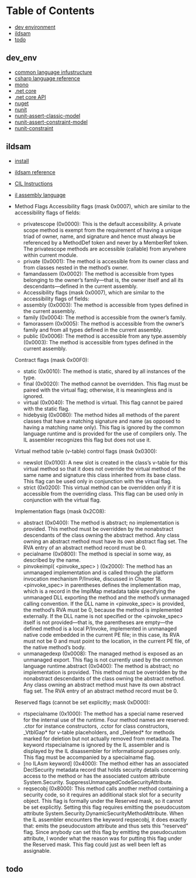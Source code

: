 Table of Contents
=================

* [dev environment](#dev_env)
* [ildsam](#ildsam)
* [todo](#todo)

dev_env
-------

* [common language infustructure](http://www.ecma-international.org/publications/standards/Ecma-335.htm)
* [csharp language reference](https://docs.microsoft.com/en-us/dotnet/csharp/language-reference/index)
* [mono](https://www.mono-project.com/)
* [.net core](https://docs.microsoft.com/en-us/dotnet/core/)
* [.net core API](https://docs.microsoft.com/en-us/dotnet/api/?view=netcore-2.2)
* [nuget](https://docs.microsoft.com/en-us/nuget)
* [nunit](https://github.com/nunit/docs/wiki/NUnit-Documentation)
* [nunit-assert-classic-model](https://github.com/nunit/docs/wiki/Classic-Model)
* [nunit-assert-constraint-model](https://github.com/nunit/docs/wiki/Constraint-Model)
* [nunit-constraint](https://github.com/nunit/docs/wiki/Constraints)

ildsam
-------

* [install](https://www.nuget.org/packages/dotnet-ildasm/)
* [ildsam reference](https://docs.microsoft.com/en-us/dotnet/framework/tools/ildasm-exe-il-disassembler)
* [CIL Instructions](https://en.wikipedia.org/wiki/List_of_CIL_instructions)
* [il assembly language](https://www.codeproject.com/Articles/3778/Introduction-to-IL-Assembly-Language)
* Method Flags
  Accessibility flags (mask 0x0007), which are similar to the accessibility flags of fields:
  * privatescope (0x0000): This is the default accessibility. A private scope method is exempt from the requirement of having a unique triad of owner, name, and signature and hence must always be referenced by a MethodDef token and never by a MemberRef token. The privatescope methods are accessible (callable) from anywhere within current module.
  * private (0x0001): The method is accessible from its owner class and from classes nested in the method’s owner.
  * famandassem (0x0002): The method is accessible from types belonging to the owner’s family—that is, the owner itself and all its descendants—defined in the current assembly.
  * Accessibility flags (mask 0x0007), which are similar to the accessibility flags of fields:
  * assembly (0x0003): The method is accessible from types defined in the current assembly.
  * family (0x0004): The method is accessible from the owner’s family.
  * famorassem (0x0005): The method is accessible from the owner’s family and from all types defined in the current assembly.
  * public (0x0006): The method is accessible from any type.assembly (0x0003): The method is accessible from types defined in the current assembly.

  Contract flags (mask 0x00F0):
  * static (0x0010): The method is static, shared by all instances of the type.
  * final (0x0020): The method cannot be overridden. This flag must be paired with the virtual flag; otherwise, it is meaningless and is ignored.
  * virtual (0x0040): The method is virtual. This flag cannot be paired with the static flag.
  * hidebysig (0x0080): The method hides all methods of the parent classes that have a matching signature and name (as opposed to having a matching name only). This flag is ignored by the common language runtime and is provided for the use of compilers only. The IL assembler recognizes this flag but does not use it.

  Virtual method table (v-table) control flags (mask 0x0300):
  * newslot (0x0100): A new slot is created in the class’s v-table for this virtual method so that it does not override the virtual method of the same name and signature this class inherited from its base class. This flag can be used only in conjunction with the virtual flag.
  * strict (0x0200): This virtual method can be overridden only if it is accessible from the overriding class. This flag can be used only in conjunction with the virtual flag.

  Implementation flags (mask 0x2C08):
  * abstract (0x0400): The method is abstract; no implementation is provided. This method must be overridden by the nonabstract descendants of the class owning the abstract method. Any class owning an abstract method must have its own abstract flag set. The RVA entry of an abstract method record must be 0.
  * pecialname (0x0800): The method is special in some way, as described by the name.
  * pinvokeimpl( <pinvoke_spec> ) (0x2000): The method has an unmanaged implementation and is called through the platform invocation mechanism P/Invoke, discussed in Chapter 18. <pinvoke_spec> in parentheses defines the implementation map, which is a record in the ImplMap metadata table specifying the unmanaged DLL exporting the method and the method’s unmanaged calling convention. If the DLL name in <pinvoke_spec> is provided, the method’s RVA must be 0, because the method is implemented externally. If the DLL name is not specified or the <pinvoke_spec> itself is not provided—that is, the parentheses are empty—the defined method is a local P/Invoke, implemented in unmanaged native code embedded in the current PE file;
  in this case, its RVA must not be 0 and must point to the location, in the current PE file, of the native method’s body.
  * unmanagedexp (0x0008): The managed method is exposed as an unmanaged export. This flag is not currently used by the common language runtime.abstract (0x0400): The method is abstract; no implementation is provided. This method must be overridden by the nonabstract descendants of the class owning the abstract method. Any class owning an abstract method must have its own abstract flag set. The RVA entry of an abstract method record must be 0.

  Reserved flags (cannot be set explicitly; mask 0xD000):
  * rtspecialname (0x1000): The method has a special name reserved for the internal use of the runtime. Four method names are reserved: .ctor for instance constructors, .cctor for class constructors, _VtblGap* for v-table placeholders, and _Deleted* for methods marked for deletion but not actually removed from metadata. The keyword rtspecialname is ignored by the IL assembler and is displayed by the IL disassembler for informational purposes only. This flag must be accompanied by a specialname flag.
  * [no ILAsm keyword] (0x4000): The method either has an associated DeclSecurity metadata record that holds security details concerning access to the method or has the associated custom attribute System.Security. SuppressUnmanagedCodeSecurityAttribute.
  * reqsecobj (0x8000): This method calls another method containing a security code, so it requires an additional stack slot for a security object. This flag is formally under the Reserved mask, so it cannot be set explicitly. Setting this flag requires emitting the pseudocustom attribute System.Security.DynamicSecurityMethodAttribute. When the IL assembler encounters the keyword reqsecobj, it does exactly that: emits the pseudocustom attribute and thus sets this “reserved” flag. Since anybody can set this flag by emitting the pseudocustom attribute, I wonder what the reason was for putting this flag under the Reserved mask. This flag could just as well been left as assignable.

todo
----
